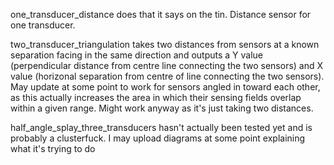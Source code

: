 one_transducer_distance does that it says on the tin. Distance sensor for one transducer. 

two_transducer_triangulation takes two distances from sensors at a known separation facing in the same direction and outputs a Y value (perpendicular distance from centre line connecting the two sensors) and X value (horizonal separation from centre of line connecting the two sensors). May update at some point to work for sensors angled in toward each other, as this actually increases the area in which their sensing fields overlap within a given range. Might work anyway as it's just taking two distances. 

half_angle_splay_three_transducers hasn't actually been tested yet and is probably a clusterfuck. I may upload diagrams at some point explaining what it's trying to do
